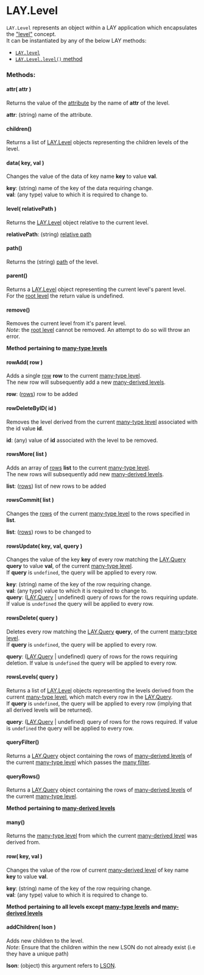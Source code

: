 # LAY.Level  

`LAY.Level` represents an object within a LAY application which encapsulates
the ["level"](../concept/level.md) concept.  
It can be instantiated by any of the below LAY methods:

  - [`LAY.level`](../function/level.md)
  - [`LAY.Level.level()` method](#method-level)

### Methods:

#### attr( attr )

Returns the value of the [attribute](../concept/attribute.md) by the name of **attr** of the level.  

**attr**: (string) name of the attribute.

#### children()

Returns a list of [LAY.Level](#) objects representing the children levels of
the level.

#### data( key, val )

Changes the value of the data of key name **key** to value **val**.  

**key**: (string) name of the key of the data requiring change.  
**val**: (any type) value to which it is required to change to.

#### level( relativePath )

Returns the [LAY.Level](#) object relative to the current level.  

**relativePath**: (string) [relative path](../concept/relative-path.md)

#### path()

Returns the (string) [path](../concept/level.md#path) of the level.

#### parent()

Returns a [LAY.Level](#) object representing the current level's parent level.  
For the [root level](../concept/level.md#root-level) the return value is undefined.

#### remove()

Removes the current level from it's parent level.  
*Note*: the [root level](../concept/level.md#root-level) cannot be removed. An attempt to do so will throw an error.



**Method pertaining to [many-type levels](../concept/many-type-level.md)**  

#### rowAdd( row )

Adds a single [row](../LSON/many.md#rows) **row** to the current [many-type level](../concept/many-type-level.md).  
The new row will subsequently add a new [many-derived levels](../concept/many-derived-level.md).  

**row**: ([rows](../LSON/many.md#rows)) row to be added

#### rowDeleteByID( id )

Removes the level derived from the current [many-type level](../concept/many-type-level.md) associated with the id value **id**.  

**id**: (any) value of **id** associated with the level to be removed.

#### rowsMore( list )

Adds an array of [rows](../LSON/many.md#rows) **list** to the current [many-type level](../concept/many-type-level.md).  
The new rows will subsequently add new [many-derived levels](../concept/many-derived-level.md).  

**list**: ([rows](../LSON/many.md#rows)) list of new rows to be added

#### rowsCommit( list )

Changes the [rows](../LSON/many.md#rows) of the current [many-type level](../concept/many-type-level.md) to the rows specified in **list**.  

**list**: ([rows](../LSON/many.md#rows)) rows to be changed to


#### rowsUpdate( key, val, query )

Changes the value of the key **key** of every row matching the [LAY.Query](Query.md) **query** to value **val**, of the current [many-type level](../concept/many-type-level.md).  
If **query** is `undefined`, the query will be applied to every row.  

**key**: (string) name of the key of the row requiring change.  
**val**: (any type) value to which it is required to change to.  
**query**: ([LAY.Query](Query.md) | undefined) query of rows for the rows requiring update. If value is `undefined` the query will be applied to every row.  

#### rowsDelete( query )

Deletes every row matching the [LAY.Query](Query.md) **query**, of the current [many-type level](../concept/many-type-level.md).  
If **query** is `undefined`, the query will be applied to every row.  

**query**: ([LAY.Query](Query.md) | undefined) query of rows for the rows requiring deletion. If value is `undefined` the query will be applied to every row.  

#### rowsLevels( query )

Returns a list of [LAY.Level](#) objects representing the levels derived from
the current [many-type level](../concept/many-type-level.md), which match every row in the [LAY.Query](Query.md).  
If **query** is `undefined`, the query will be applied to every row (implying that all derived levels will be returned).  

**query**: ([LAY.Query](Query.md) | undefined) query of rows for the rows required. If value is `undefined` the query will be applied to every row.  


#### queryFilter()

Returns a [LAY.Query](Query.md) object containing the rows of [many-derived levels](../concept/many-derived-level.md) of the current [many-type level](../concept/many-type-level.md) which passes the [many filter](../LSON/many.md#filter).  

#### queryRows()

Returns a [LAY.Query](Query.md) object containing the rows of [many-derived levels](../concept/many-derived-level.md) of the current [many-type level](../concept/many-type-level.md).  


**Method pertaining to [many-derived levels](../concept/many-derived-level.md)**  

#### many()

Returns the [many-type level](../concept/many-type-level.md) from which the
current [many-derived level](../concept/many-derived-level.md) was derived from.  

#### row( key, val )

Changes the value of the row of current [many-derived level](../concept/many-derived-level.md) of key name **key** to value **val**.

**key**: (string) name of the key of the row requiring change.  
**val**: (any type) value to which it is required to change to.

**Method pertaining to all levels except [many-type levels](../concept/many-type-level.md) and [many-derived levels](../concept/many-derived-level.md)**  

#### addChildren( lson )

Adds new children to the level.  
*Note*: Ensure that the children within the new LSON do not already exist (i.e
they have a unique path)

**lson**: (object) this argument refers to [LSON](../LSON/LSON.md).  
